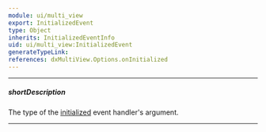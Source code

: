 ```yaml
---
module: ui/multi_view
export: InitializedEvent
type: Object
inherits: InitializedEventInfo
uid: ui/multi_view:InitializedEvent
generateTypeLink: 
references: dxMultiView.Options.onInitialized
---
```

---
##### shortDescription
The type of the [initialized]({basewidgetpath}/Events/#initialized) event handler's argument.

---
<!-- Description goes here -->